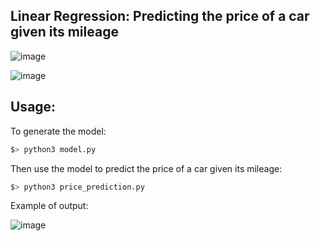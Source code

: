 ## Linear Regression: Predicting the price of a car given its mileage


![image](https://user-images.githubusercontent.com/91064070/213866654-ddbf8fb0-f0d9-48c2-b368-c1c99b5ce754.png)

![image](https://user-images.githubusercontent.com/91064070/213866835-632aa7ec-df5f-418e-83f6-d16c2cf8421a.png)


## Usage:

To generate the model:
```python
$> python3 model.py
```

Then use the model to predict the price of a car given its mileage:
```python
$> python3 price_prediction.py
```

Example of output:

![image](https://user-images.githubusercontent.com/91064070/213867002-d9fdd41b-69d4-42e8-b00f-902efd912e2c.png)